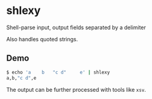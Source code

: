 # shlexy
Shell-parse input, output fields separated by a delimiter

Also handles quoted strings.

## Demo

```bash
$ echo 'a    b   "c d"     e' | shlexy
a,b,"c d",e
```

The output can be further processed with tools like `xsv`.
